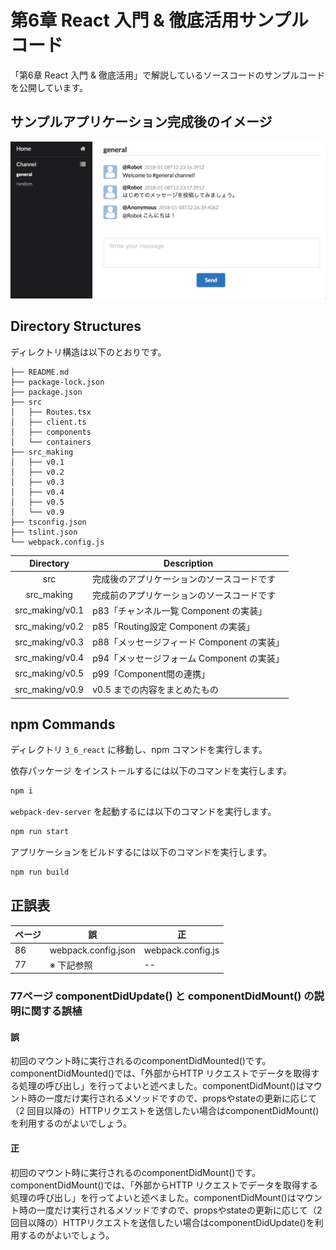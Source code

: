 # 第6章 React 入門 & 徹底活用サンプルコード

「第6章 React 入門 & 徹底活用」で解説しているソースコードのサンプルコードを公開しています。

## サンプルアプリケーション完成後のイメージ

![完成後のイメージ](./app-overview.png)

## Directory Structures

ディレクトリ構造は以下のとおりです。

```
├── README.md
├── package-lock.json
├── package.json
├── src
│   ├── Routes.tsx
│   ├── client.ts
│   ├── components
│   └── containers
├── src_making
│   ├── v0.1
│   ├── v0.2
│   ├── v0.3
│   ├── v0.4
│   ├── v0.5
│   └── v0.9
├── tsconfig.json
├── tslint.json
└── webpack.config.js
```

Directory | Description
:-------: | -----------
src | 完成後のアプリケーションのソースコードです
src_making | 完成前のアプリケーションのソースコードです
src_making/v0.1 | p83「チャンネル一覧 Component の実装」
src_making/v0.2 | p85「Routing設定 Component の実装」
src_making/v0.3 | p88「メッセージフィード Component の実装」
src_making/v0.4 | p94「メッセージフォーム Component の実装」
src_making/v0.5 | p99「Component間の連携」
src_making/v0.9 | v0.5 までの内容をまとめたもの

## npm Commands

ディレクトリ `3_6_react` に移動し、npm コマンドを実行します。

依存パッケージ をインストールするには以下のコマンドを実行します。

```bash
npm i
```

`webpack-dev-server` を起動するには以下のコマンドを実行します。

```bash
npm run start
```

アプリケーションをビルドするには以下のコマンドを実行します。

```bash
npm run build
```

## 正誤表

ページ | 誤 | 正
----- | ---| ---
86 | webpack.config.json | webpack.config.js
77 | ※ 下記参照 | --

### 77ページ componentDidUpdate() と componentDidMount() の説明に関する誤植

#### 誤

初回のマウント時に実行されるのcomponentDidMounted()です。componentDidMounted()では、「外部からHTTP リクエストでデータを取得する処理の呼び出し」を行ってよいと述べました。componentDidMount()はマウント時の一度だけ実行されるメソッドですので、propsやstateの更新に応じて（2 回目以降の）HTTPリクエストを送信したい場合はcomponentDidMount()を利用するのがよいでしょう。

#### 正

初回のマウント時に実行されるのcomponentDidMount()です。componentDidMount()では、「外部からHTTP リクエストでデータを取得する処理の呼び出し」を行ってよいと述べました。componentDidMount()はマウント時の一度だけ実行されるメソッドですので、propsやstateの更新に応じて（2 回目以降の）HTTPリクエストを送信したい場合はcomponentDidUpdate()を利用するのがよいでしょう。
